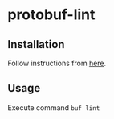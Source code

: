 # protobuf-lint

## Installation

Follow instructions from [here](https://docs.buf.build/installation/).

## Usage

Execute command `buf lint`

